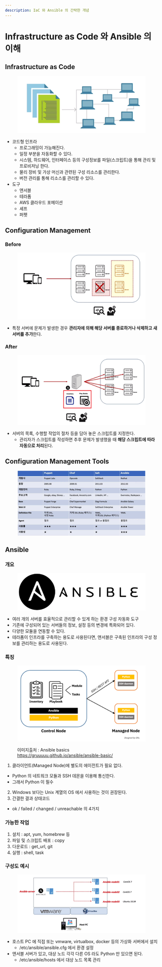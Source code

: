 ```yaml
---
description: IaC 와 Ansible 의 간략한 개념
---
```


# Infrastructure as Code 와 Ansible 의 이해

## Infrastructure as Code

<figure><img src="../../.gitbook/assets/image (4).png" alt=""><figcaption></figcaption></figure>

* 코드형 인프라
  * 프로그래밍이 가능해진다.
  * 일정 부분을 자동화할 수 있다.
  * 시스템, 하드웨어, 인터페이스 등의 구성정보를 파일(스크립트)을 통해 관리 및 프로비저닝 한다.
  * 물리 장비 및 가상 머신과 관련된 구성 리소스를 관리한다.
  * 버전 관리를 통해 리소스를 관리할 수 있다.
* 도구
  * 앤서블
  * 테라폼
  * AWS 클라우드 포메이션
  * 셰프
  * 퍼펫





## Configuration Management

### Before

<figure><img src="../../.gitbook/assets/image (3) (1).png" alt=""><figcaption></figcaption></figure>

* 특정 서버에 문제가 발생한 경우 **관리자에 의해 해당 서버를 종료하거나 삭제하고 새 서버를 추가**한다.

### After

<figure><img src="../../.gitbook/assets/image (5).png" alt=""><figcaption></figcaption></figure>

* 서버의 목록, 수행할 작업의 절차 등을 담아 놓은 스크립트를 지정한다.
  * 관리자가 스크립트를 작성하면 추후 문제가 발생했을 때 **해당 스크립트에 따라 자동으로 처리**된다.



## Configuration Management Tools

<figure><img src="../../.gitbook/assets/image (6).png" alt=""><figcaption></figcaption></figure>

## Ansible

### 개요

<div data-full-width="false">

<figure><img src="../../.gitbook/assets/image (1) (1).png" alt=""><figcaption></figcaption></figure>

</div>

* 여러 개의 서버를 효율적으로 관리할 수 있게 하는 환경 구성 자동화 도구
* 기존에 구성되어 있는 서버들의 정보, 설정 등의 변경에 특화되어  있다.
* 다양한 모듈을 연동할 수 있다.
* 테라폼이 인프라를 구축하는 용도로 사용된다면, 앤서블은 구축된 인프라의 구성 정보를 관리하는 용도로 사용된다.

### 특징

<figure><img src="../../.gitbook/assets/image (8).png" alt=""><figcaption><p>이미지출처 : Ansible basics <a href="https://gruuuuu.github.io/ansible/ansible-basic/">https://gruuuuu.github.io/ansible/ansible-basic/</a></p></figcaption></figure>

1. 클라이언트(Managed Node)에 별도의 에이전트가 필요 없다.

* Python 의 네트워크 모듈과 SSH 데몬을 이용해 통신한다.
* 그래서 Python 이 필수

2. Windows 보다는 Unix 계열의 OS 에서 사용하는 것이 권장된다.
3. 간결한 결과 상태코드

* ok / failed / changed / unreachable 의 4가지

### 가능한 작업

1. 설치 : apt, yum, homebrew 등
2. 파일 및 스크립트 배포 : copy
3. 다운로드 : get\_url, git
4. 실행 : shell, task

### 구성도 예시

<figure><img src="../../.gitbook/assets/image (9).png" alt=""><figcaption></figcaption></figure>

* 호스트 PC 에 직접 또는 vmware, virtualbox, docker 등의 가상화 서버에서 설치
  * /etc/ansible/ansible.cfg 에서 환경 설정
* 앤서블 서버가 있고, 대상 노드 각각 다른 OS 라도 Python 만 있으면 된다.
  * /etc/ansible/hosts 에서 대상 노드 목록 관리

